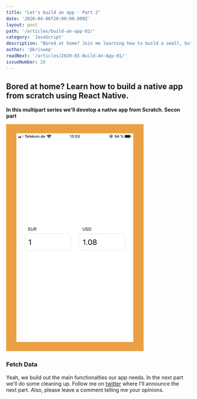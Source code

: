 ```yaml
---
title: "Let's build an app - Part 2"
date: '2020-04-06T20:00:00.000Z'
layout: post
path: '/articles/build-an-app-02/'
category: 'JavaScript'
description: "Bored at home? Join me learning how to build a small, but complete app in 2020. We'll build the basic functionality of our React Native app."
author: '@kriswep'
readNext: '/articles/2020-03-Build-An-App-01/'
issueNumber: 28
---
```


## Bored at home? Learn how to build a native app from scratch using React Native.

**In this multipart series we'll develop a native app from Scratch. Secon part**

![First screen of the app we'll build. There are two fields to select the currencies and two inputs to enter the corresponding values. They are aligned centrally on the screen.](app-iphone.jpg)

### Fetch Data

Yeah, we build out the main functionalties our app needs. In the next part we'll do some cleaning up. Follow me on [twitter](https://twitter.com/kriswep) where I'll announce the next part. Also, please leave a comment telling me your opinions.
